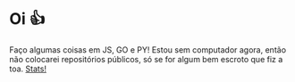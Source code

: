 Oi 👍
=================
Faço algumas coisas em JS, GO e PY! Estou sem computador agora, então não colocarei repositórios públicos, só se for algum bem escroto que fiz a toa.
[Stats!](https://github-readme-stats.vercel.app/api?username=trywesley&show_icons=true)

<!--
**trywesley/trywesley** is a ✨ _special_ ✨ repository because its `README.md` (this file) appears on your GitHub profile.

Here are some ideas to get you started:

- 🔭 I’m currently working on ...
- 🌱 I’m currently learning ...
- 👯 I’m looking to collaborate on ...
- 🤔 I’m looking for help with ...
- 💬 Ask me about ...
- 📫 How to reach me: ...
- 😄 Pronouns: ...
- ⚡ Fun fact: ...
-->
